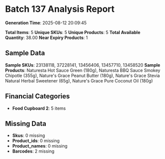 # Batch 137 Analysis Report

**Generation Time**: 2025-08-12 20:09:45

**Total Items**: 5
**Unique SKUs**: 5
**Unique Products**: 5
**Total Available Quantity**: 38.00
**Near Expiry Products**: 1

## Sample Data
**Sample SKUs**: 23138118, 37228141, 13456406, 13457710, 13458520
**Sample Products**: Naturesta Hot Sauce Green (180g), Naturesta BBQ Sauce Smokey Chipotle (355g), Nature's Grace Peanut Butter (180g), Nature's Grace Stevia Natural Herbal Sweetener (65g), Nature's Grace Pure Coconut Oil (180g)

## Financial Categories
- **Food Cupboard 2**: 5 items

## Missing Data
- **Skus**: 0 missing
- **Product_ids**: 0 missing
- **Product_names**: 0 missing
- **Barcodes**: 2 missing
